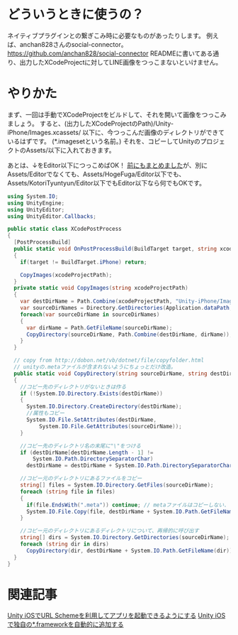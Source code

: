 # どういうときに使うの？

ネイティブプラグインとの繋ぎこみ時に必要なものがあったりします。
例えば、anchan828さんのsocial-connector。
https://github.com/anchan828/social-connector
READMEに書いてある通り、出力したXCodeProjectに対してLINE画像をつっこまないといけません。

# やりかた

まず、一回は手動でXCodeProjectをビルドして、それを開いて画像をつっこみましょう。
すると、(出力したXCodeProjectのPath)/Unity-iPhone/Images.xcassets/ 以下に、今つっこんだ画像のディレクトリができているはずです。
(*.imagesetという名前。)
それを、コピーしてUnityのプロジェクトのAssets/以下に入れておきます。

あとは、↓をEditor以下につっこめばOK！
[前にもまとめました](http://d.hatena.ne.jp/kyubuns/20140615/1402825919)が、別にAssets/Editorでなくても、Assets/HogeFuga/Editor以下でも、Assets/KotoriTyuntyun/Editor以下でもEditor以下なら何でもOKです。

```lang:BuildPostProcessor.cs
using System.IO;
using UnityEngine;
using UnityEditor;
using UnityEditor.Callbacks;

public static class XCodePostProcess
{
  [PostProcessBuild]
  public static void OnPostProcessBuild(BuildTarget target, string xcodeProjectPath)
  {
    if(target != BuildTarget.iPhone) return;

    CopyImages(xcodeProjectPath);
  }
  private static void CopyImages(string xcodeProjectPath)
  {
    var destDirName = Path.Combine(xcodeProjectPath, "Unity-iPhone/Images.xcassets/");
    var sourceDirNames = Directory.GetDirectories(Application.dataPath, "*.imageset", SearchOption.AllDirectories);
    foreach(var sourceDirName in sourceDirNames)
    {
      var dirName = Path.GetFileName(sourceDirName);
      CopyDirectory(sourceDirName, Path.Combine(destDirName, dirName));
    }
  }

  // copy from http://dobon.net/vb/dotnet/file/copyfolder.html
  // unityの.metaファイルが含まれないようにちょっとだけ改造。
  public static void CopyDirectory(string sourceDirName, string destDirName)
  {
    //コピー先のディレクトリがないときは作る
    if (!System.IO.Directory.Exists(destDirName))
    {
      System.IO.Directory.CreateDirectory(destDirName);
      //属性もコピー
      System.IO.File.SetAttributes(destDirName,
          System.IO.File.GetAttributes(sourceDirName));
    }

    //コピー先のディレクトリ名の末尾に"\"をつける
    if (destDirName[destDirName.Length - 1] !=
        System.IO.Path.DirectorySeparatorChar)
      destDirName = destDirName + System.IO.Path.DirectorySeparatorChar;

    //コピー元のディレクトリにあるファイルをコピー
    string[] files = System.IO.Directory.GetFiles(sourceDirName);
    foreach (string file in files)
    {
      if(file.EndsWith(".meta")) continue; // metaファイルはコピーしない.
      System.IO.File.Copy(file, destDirName + System.IO.Path.GetFileName(file), true);
    }

    //コピー元のディレクトリにあるディレクトリについて、再帰的に呼び出す
    string[] dirs = System.IO.Directory.GetDirectories(sourceDirName);
    foreach (string dir in dirs)
      CopyDirectory(dir, destDirName + System.IO.Path.GetFileName(dir));
  }
}
```

# 関連記事

[Unity iOSでURL Schemeを利用してアプリを起動できるようにする](http://qiita.com/kyubuns/items/6cbc982a3d96e8f4c5ce)
[Unity iOSで独自の*.frameworkを自動的に追加する](http://qiita.com/kyubuns/items/bce1e6f060d3ceeb9811)
